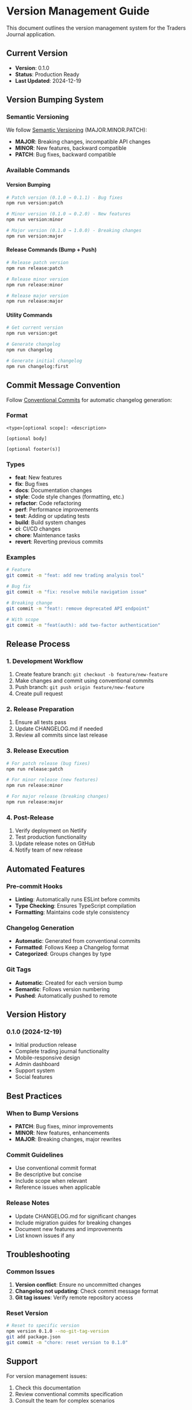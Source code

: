 # Version Management Guide

This document outlines the version management system for the Traders Journal application.

## Current Version
- **Version**: 0.1.0
- **Status**: Production Ready
- **Last Updated**: 2024-12-19

## Version Bumping System

### Semantic Versioning
We follow [Semantic Versioning](https://semver.org/) (MAJOR.MINOR.PATCH):
- **MAJOR**: Breaking changes, incompatible API changes
- **MINOR**: New features, backward compatible
- **PATCH**: Bug fixes, backward compatible

### Available Commands

#### Version Bumping
```bash
# Patch version (0.1.0 → 0.1.1) - Bug fixes
npm run version:patch

# Minor version (0.1.0 → 0.2.0) - New features
npm run version:minor

# Major version (0.1.0 → 1.0.0) - Breaking changes
npm run version:major
```

#### Release Commands (Bump + Push)
```bash
# Release patch version
npm run release:patch

# Release minor version
npm run release:minor

# Release major version
npm run release:major
```

#### Utility Commands
```bash
# Get current version
npm run version:get

# Generate changelog
npm run changelog

# Generate initial changelog
npm run changelog:first
```

## Commit Message Convention

Follow [Conventional Commits](https://www.conventionalcommits.org/) for automatic changelog generation:

### Format
```
<type>[optional scope]: <description>

[optional body]

[optional footer(s)]
```

### Types
- **feat**: New features
- **fix**: Bug fixes
- **docs**: Documentation changes
- **style**: Code style changes (formatting, etc.)
- **refactor**: Code refactoring
- **perf**: Performance improvements
- **test**: Adding or updating tests
- **build**: Build system changes
- **ci**: CI/CD changes
- **chore**: Maintenance tasks
- **revert**: Reverting previous commits

### Examples
```bash
# Feature
git commit -m "feat: add new trading analysis tool"

# Bug fix
git commit -m "fix: resolve mobile navigation issue"

# Breaking change
git commit -m "feat!: remove deprecated API endpoint"

# With scope
git commit -m "feat(auth): add two-factor authentication"
```

## Release Process

### 1. Development Workflow
1. Create feature branch: `git checkout -b feature/new-feature`
2. Make changes and commit using conventional commits
3. Push branch: `git push origin feature/new-feature`
4. Create pull request

### 2. Release Preparation
1. Ensure all tests pass
2. Update CHANGELOG.md if needed
3. Review all commits since last release

### 3. Release Execution
```bash
# For patch release (bug fixes)
npm run release:patch

# For minor release (new features)
npm run release:minor

# For major release (breaking changes)
npm run release:major
```

### 4. Post-Release
1. Verify deployment on Netlify
2. Test production functionality
3. Update release notes on GitHub
4. Notify team of new release

## Automated Features

### Pre-commit Hooks
- **Linting**: Automatically runs ESLint before commits
- **Type Checking**: Ensures TypeScript compilation
- **Formatting**: Maintains code style consistency

### Changelog Generation
- **Automatic**: Generated from conventional commits
- **Formatted**: Follows Keep a Changelog format
- **Categorized**: Groups changes by type

### Git Tags
- **Automatic**: Created for each version bump
- **Semantic**: Follows version numbering
- **Pushed**: Automatically pushed to remote

## Version History

### 0.1.0 (2024-12-19)
- Initial production release
- Complete trading journal functionality
- Mobile-responsive design
- Admin dashboard
- Support system
- Social features

## Best Practices

### When to Bump Versions
- **PATCH**: Bug fixes, minor improvements
- **MINOR**: New features, enhancements
- **MAJOR**: Breaking changes, major rewrites

### Commit Guidelines
- Use conventional commit format
- Be descriptive but concise
- Include scope when relevant
- Reference issues when applicable

### Release Notes
- Update CHANGELOG.md for significant changes
- Include migration guides for breaking changes
- Document new features and improvements
- List known issues if any

## Troubleshooting

### Common Issues
1. **Version conflict**: Ensure no uncommitted changes
2. **Changelog not updating**: Check commit message format
3. **Git tag issues**: Verify remote repository access

### Reset Version
```bash
# Reset to specific version
npm version 0.1.0 --no-git-tag-version
git add package.json
git commit -m "chore: reset version to 0.1.0"
```

## Support

For version management issues:
1. Check this documentation
2. Review conventional commits specification
3. Consult the team for complex scenarios 